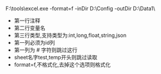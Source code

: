 F:\tools\excel.exe -format=f -inDir D:\Config -outDir D:\Data1\


- 第一行注释
- 第二行变量名
- 第三行类型,支持类型为:int,long,float,string,json
- 第一列必须为id列
- 第一列为 # 字符则跳过这行
- sheet名字test,temp开头则跳过读取
- format=f,不格式化,去掉这个选项则格式化